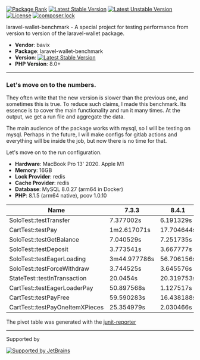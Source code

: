 [![Package Rank](https://phppackages.org/p/bavix/laravel-wallet-benchmark/badge/rank.svg)](https://packagist.org/packages/bavix/laravel-wallet-benchmark)
[![Latest Stable Version](https://poser.pugx.org/bavix/laravel-wallet-benchmark/v/stable)](https://packagist.org/packages/bavix/laravel-wallet-benchmark)
[![Latest Unstable Version](https://poser.pugx.org/bavix/laravel-wallet-benchmark/v/unstable)](https://packagist.org/packages/bavix/laravel-wallet-benchmark)
[![License](https://poser.pugx.org/bavix/laravel-wallet-benchmark/license)](https://packagist.org/packages/bavix/laravel-wallet-benchmark)
[![composer.lock](https://poser.pugx.org/bavix/laravel-wallet-benchmark/composerlock)](https://packagist.org/packages/bavix/laravel-wallet-benchmark)

laravel-wallet-benchmark - A special project for testing performance from version to version of the laravel-wallet package.

* **Vendor**: bavix
* **Package**: laravel-wallet-benchmark
* **Version**: [![Latest Stable Version](https://poser.pugx.org/bavix/laravel-wallet-benchmark/v/stable)](https://packagist.org/packages/bavix/laravel-wallet-benchmark)
* **PHP Version**: 8.0+

---

### Let's move on to the numbers.

They often write that the new version is slower than the previous one, and sometimes this is true. To reduce such claims, I made this benchmark. Its essence is to cover the main functionality and run it many times. At the output, we get a run file and aggregate the data.

The main audience of the package works with mysql, so I will be testing on mysql. Perhaps in the future, I will make configs for gitlab actions and everything will be inside the job, but now there is no time for that.

Let's move on to the run configuration.

* **Hardware**: MacBook Pro 13' 2020. Apple M1
* **Memory**: 16GB
* **Lock Provider**: redis
* **Cache Provider**: redis
* **Database**: MySQL 8.0.27 (arm64 in Docker)
* **PHP**: 8.1.5 (arm64 native), pcov 1.0.10

| Name                            | 7.3.3        | 8.4.1      | 9.0.0-RC2  | 
|---------------------------------|--------------|------------|------------|
| SoloTest::testTransfer          | 7.377002s    | 6.191329s  | 6.193337s  |   
| CartTest::testPay               | 1m2.617071s  | 17.704644s | 17.844328s | 
| SoloTest::testGetBalance        | 7.040529s    | 7.251735s  | 7.233609s  |
| SoloTest::testDeposit           | 3.773541s    | 3.667777s  | 3.664601s  |
| SoloTest::testEagerLoading      | 3m44.977786s | 56.706156s | 56.982445s |
| SoloTest::testForceWithdraw     | 3.744525s    | 3.645576s  | 3.661481s  |
| StateTest::testInTransaction    | 20.0454s     | 20.319753s | 20.186998s |
| CartTest::testEagerLoaderPay    | 50.897568s   | 1.127517s  | 1.058022s  |
| CartTest::testPayFree           | 59.590283s   | 16.438188s | 16.435098s |
| CartTest::testPayOneItemXPieces | 25.354979s   | 2.030466s  | 2.107291s  |

The pivot table was generated with the [junit-reporter](https://github.com/bavix/junit-reporter)

---
Supported by

[![Supported by JetBrains](https://cdn.rawgit.com/bavix/development-through/46475b4b/jetbrains.svg)](https://www.jetbrains.com/)
